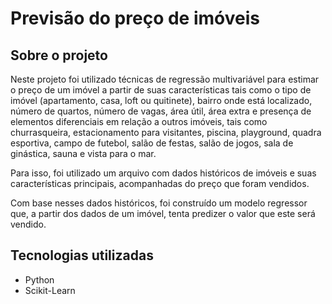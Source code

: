 # Previsão do preço de imóveis

## Sobre o projeto
Neste projeto foi utilizado técnicas de regressão multivariável para estimar o preço de um imóvel a partir de suas características tais como o tipo de imóvel (apartamento, casa, loft ou quitinete), bairro onde está localizado, número de quartos, número de vagas, área útil, área extra e presença de elementos diferenciais em relação a outros imóveis, tais como churrasqueira, estacionamento para visitantes, piscina, playground, quadra esportiva, campo de futebol, salão de festas, salão de jogos, sala de ginástica, sauna e vista para o mar.

Para isso, foi utilizado um arquivo com dados históricos de imóveis e suas características principais, acompanhadas do preço que foram vendidos.

Com base nesses dados históricos, foi construído um modelo regressor que, a partir dos dados de um imóvel, tenta predizer o valor que este será vendido.

## Tecnologias utilizadas

- Python
- Scikit-Learn
